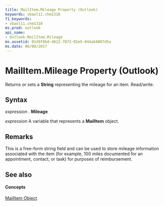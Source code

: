 ```yaml
---
title: MailItem.Mileage Property (Outlook)
keywords: vbaol11.chm1310
f1_keywords:
- vbaol11.chm1310
ms.prod: outlook
api_name:
- Outlook.MailItem.Mileage
ms.assetid: 01d9f8bd-d812-7873-02e5-844a64007d5a
ms.date: 06/08/2017
---
```



# MailItem.Mileage Property (Outlook)

Returns or sets a  **String** representing the mileage for an item. Read/write.


## Syntax

 _expression_ . **Mileage**

 _expression_ A variable that represents a **MailItem** object.


## Remarks

This is a free-form string field and can be used to store mileage information associated with the item (for example, 100 miles documented for an appointment, contact, or task) for purposes of reimbursement. 


## See also


#### Concepts


[MailItem Object](Outlook.MailItem.md)

